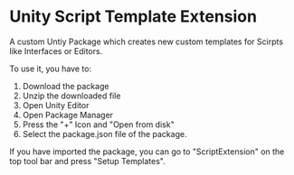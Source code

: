 # Unity Script Template Extension
 A custom Untiy Package which creates new custom templates for Scirpts like Interfaces or Editors.

To use it, you have to:
1. Download the package
2. Unzip the downloaded file
3. Open Unity Editor
4. Open Package Manager
5. Press the "+" Icon and "Open from disk"
6. Select the package.json file of the package.

If you have imported the package, you can go to "ScriptExtension" on the top tool bar and press "Setup Templates". 
